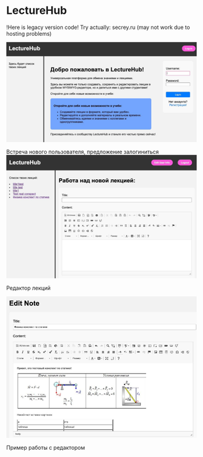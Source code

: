 # LectureHub

!Here is legacy version code! Try actually: secrey.ru (may not work due to hosting problems)

![info](images/3.jpg)

Встреча нового пользователя, предложение залогиниться
![new_lecture](images/2.jpg)

Редактор лекций

![lecture](images/1.jpg)

Пример работы с редактором
